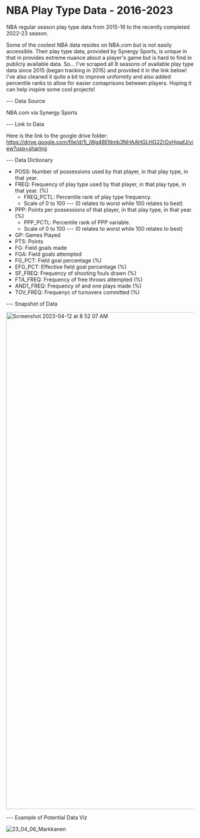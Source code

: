 # NBA Play Type Data - 2016-2023

NBA regular season play type data from 2015-16 to the recently completed 2022-23 season.

Some of the coolest NBA data resides on NBA.com but is not easily accessible. Their play type data, provided by Synergy Sports, is unique in that in provides extreme nuance about a player's game but is hard to find in publicly available data. So... I've scraped all 8 seasons of available play type data since 2015 (began tracking in 2015) and provided it in the link below! I've also cleaned it quite a bit to improve uniformity and also added percentile ranks to allow for easier comaprisons between players. Hoping it can help inspire some cool projects!

--- Data Source

NBA.com via Synergy Sports

--- Link to Data 

Here is the link to the google drive folder: https://drive.google.com/file/d/1l_iWg48ENmb3NHAAHGLHG2ZrDxHjqafJ/view?usp=sharing


--- Data Dictionary

- POSS: Number of possessions used by that player, in that play type, in that year.
- FREQ: Frequency of play type used by that player, in that play type, in that year. (%)
  - FREQ_PCTL: Percentile rank of play type frequency.
  - Scale of 0 to 100 --- (0 relates to worst while 100 relates to best)
- PPP: Points per possessions of that player, in that play type, in that year. (%)
  - PPP_PCTL: Percentile rank of PPP variable. 
  - Scale of 0 to 100 --- (0 relates to worst while 100 relates to best)
- GP: Games Played
- PTS: Points
- FG: Field goals made
- FGA: Field goals attempted
- FG_PCT: Field goal percentage (%)
- EFG_PCT: Effective field goal percentage (%)
- SF_FREQ: Frequency of shooting fouls drawn (%)
- FTA_FREQ: Frequency of free throws attempted (%)
- AND1_FREQ: Frequency of and one plays made (%)
- TOV_FREQ: Frequenyc of turnovers committed (%)



--- Snapshot of Data 

<img width="1330" alt="Screenshot 2023-04-12 at 8 52 07 AM" src="https://user-images.githubusercontent.com/70119566/231479173-463e8dbd-cc06-4612-b189-ae6ba36cfdda.png">


--- Example of Potential Data Viz

![23_04_06_Markkanen](https://user-images.githubusercontent.com/70119566/231478790-981daa2e-9bf4-49a6-a2a6-2a0839ebb46d.jpg)

